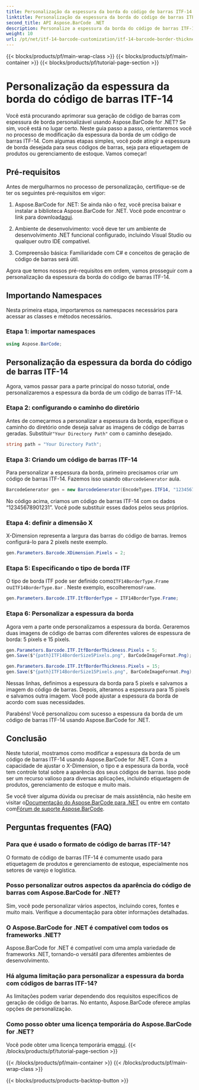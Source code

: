 ```yaml
---
title: Personalização da espessura da borda do código de barras ITF-14
linktitle: Personalização da espessura da borda do código de barras ITF-14
second_title: API Aspose.BarCode .NET
description: Personalize a espessura da borda do código de barras ITF-14 com Aspose.BarCode for .NET. Guia passo a passo para geração contínua de código de barras.
weight: 10
url: /pt/net/itf-14-barcode-customization/itf-14-barcode-border-thickness-customization/
---
```


{{< blocks/products/pf/main-wrap-class >}}
{{< blocks/products/pf/main-container >}}
{{< blocks/products/pf/tutorial-page-section >}}

# Personalização da espessura da borda do código de barras ITF-14


Você está procurando aprimorar sua geração de código de barras com espessura de borda personalizável usando Aspose.BarCode for .NET? Se sim, você está no lugar certo. Neste guia passo a passo, orientaremos você no processo de modificação da espessura da borda de um código de barras ITF-14. Com algumas etapas simples, você pode atingir a espessura de borda desejada para seus códigos de barras, seja para etiquetagem de produtos ou gerenciamento de estoque. Vamos começar!

## Pré-requisitos

Antes de mergulharmos no processo de personalização, certifique-se de ter os seguintes pré-requisitos em vigor:

1.  Aspose.BarCode for .NET: Se ainda não o fez, você precisa baixar e instalar a biblioteca Aspose.BarCode for .NET. Você pode encontrar o link para download[aqui](https://releases.aspose.com/barcode/net/).

2. Ambiente de desenvolvimento: você deve ter um ambiente de desenvolvimento .NET funcional configurado, incluindo Visual Studio ou qualquer outro IDE compatível.

3. Compreensão básica: Familiaridade com C# e conceitos de geração de código de barras será útil.

Agora que temos nossos pré-requisitos em ordem, vamos prosseguir com a personalização da espessura da borda do código de barras ITF-14.

## Importando Namespaces

Nesta primeira etapa, importaremos os namespaces necessários para acessar as classes e métodos necessários.

### Etapa 1: importar namespaces

```csharp
using Aspose.BarCode;
```

## Personalização da espessura da borda do código de barras ITF-14

Agora, vamos passar para a parte principal do nosso tutorial, onde personalizaremos a espessura da borda de um código de barras ITF-14.

### Etapa 2: configurando o caminho do diretório

 Antes de começarmos a personalizar a espessura da borda, especifique o caminho do diretório onde deseja salvar as imagens de código de barras geradas. Substituir`"Your Directory Path"` com o caminho desejado.

```csharp
string path = "Your Directory Path";
```

### Etapa 3: Criando um código de barras ITF-14

 Para personalizar a espessura da borda, primeiro precisamos criar um código de barras ITF-14. Fazemos isso usando o`BarcodeGenerator` aula.

```csharp
BarcodeGenerator gen = new BarcodeGenerator(EncodeTypes.ITF14, "12345678901231");
```

No código acima, criamos um código de barras ITF-14 com os dados “12345678901231”. Você pode substituir esses dados pelos seus próprios.

### Etapa 4: definir a dimensão X

X-Dimension representa a largura das barras do código de barras. Iremos configurá-lo para 2 pixels neste exemplo.

```csharp
gen.Parameters.Barcode.XDimension.Pixels = 2;
```

### Etapa 5: Especificando o tipo de borda ITF

 O tipo de borda ITF pode ser definido como`ITF14BorderType.Frame` ou`ITF14BorderType.Bar` . Neste exemplo, escolheremos`Frame`.

```csharp
gen.Parameters.Barcode.ITF.ItfBorderType = ITF14BorderType.Frame;
```

### Etapa 6: Personalizar a espessura da borda

Agora vem a parte onde personalizamos a espessura da borda. Geraremos duas imagens de código de barras com diferentes valores de espessura de borda: 5 pixels e 15 pixels.

```csharp
gen.Parameters.Barcode.ITF.ItfBorderThickness.Pixels = 5;
gen.Save($"{path}ITF14BorderSize5Pixels.png", BarCodeImageFormat.Png);

gen.Parameters.Barcode.ITF.ItfBorderThickness.Pixels = 15;
gen.Save($"{path}ITF14BorderSize15Pixels.png", BarCodeImageFormat.Png);
```

Nessas linhas, definimos a espessura da borda para 5 pixels e salvamos a imagem do código de barras. Depois, alteramos a espessura para 15 pixels e salvamos outra imagem. Você pode ajustar a espessura da borda de acordo com suas necessidades.

Parabéns! Você personalizou com sucesso a espessura da borda de um código de barras ITF-14 usando Aspose.BarCode for .NET.

## Conclusão

Neste tutorial, mostramos como modificar a espessura da borda de um código de barras ITF-14 usando Aspose.BarCode for .NET. Com a capacidade de ajustar o X-Dimension, o tipo e a espessura da borda, você tem controle total sobre a aparência dos seus códigos de barras. Isso pode ser um recurso valioso para diversas aplicações, incluindo etiquetagem de produtos, gerenciamento de estoque e muito mais.

 Se você tiver alguma dúvida ou precisar de mais assistência, não hesite em visitar o[Documentação do Aspose.BarCode para .NET](https://reference.aspose.com/barcode/net/) ou entre em contato com[Fórum de suporte Aspose.BarCode](https://forum.aspose.com/c/barcode/13).

## Perguntas frequentes (FAQ)

### Para que é usado o formato de código de barras ITF-14?
O formato de código de barras ITF-14 é comumente usado para etiquetagem de produtos e gerenciamento de estoque, especialmente nos setores de varejo e logística.

### Posso personalizar outros aspectos da aparência do código de barras com Aspose.BarCode for .NET?
Sim, você pode personalizar vários aspectos, incluindo cores, fontes e muito mais. Verifique a documentação para obter informações detalhadas.

### O Aspose.BarCode for .NET é compatível com todos os frameworks .NET?
Aspose.BarCode for .NET é compatível com uma ampla variedade de frameworks .NET, tornando-o versátil para diferentes ambientes de desenvolvimento.

### Há alguma limitação para personalizar a espessura da borda com códigos de barras ITF-14?
As limitações podem variar dependendo dos requisitos específicos de geração de código de barras. No entanto, Aspose.BarCode oferece amplas opções de personalização.

### Como posso obter uma licença temporária do Aspose.BarCode for .NET?
 Você pode obter uma licença temporária em[aqui](https://purchase.aspose.com/temporary-license/).
{{< /blocks/products/pf/tutorial-page-section >}}

{{< /blocks/products/pf/main-container >}}
{{< /blocks/products/pf/main-wrap-class >}}

{{< blocks/products/products-backtop-button >}}
